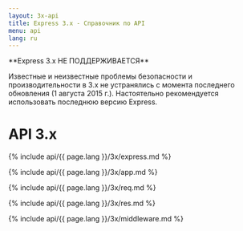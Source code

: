 ```yaml
---
layout: 3x-api
title: Express 3.x - Справочник по API
menu: api
lang: ru
---
```

<div id="api-doc" markdown="1">

  <div class="doc-box doc-warn" markdown="1">
  **Express 3.x НЕ ПОДДЕРЖИВАЕТСЯ**

  Известные и неизвестные проблемы безопасности и производительности в 3.x не устранялись с момента последнего обновления (1 августа 2015 г.). Настоятельно рекомендуется использовать последнюю версию Express.
  </div>

  <h1>API 3.x</h1>

  <a id='express' class='h2'></a>
  {% include api/{{ page.lang }}/3x/express.md %}

  <a id='application' class='h2'></a>
  {% include api/{{ page.lang }}/3x/app.md %}

  <a id='request' class='h2'></a>
  {% include api/{{ page.lang }}/3x/req.md %}

  <a id='response' class='h2'></a>
  {% include api/{{ page.lang }}/3x/res.md %}

  <a id='middleware' class='h2'></a>
  {% include api/{{ page.lang }}/3x/middleware.md %}

</div>
